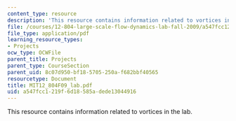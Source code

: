 ```yaml
---
content_type: resource
description: 'This resource contains information related to vortices in the lab. '
file: /courses/12-804-large-scale-flow-dynamics-lab-fall-2009/a547fcc1219f6d18585adede13044916_MIT12_804F09_lab.pdf
file_type: application/pdf
learning_resource_types:
- Projects
ocw_type: OCWFile
parent_title: Projects
parent_type: CourseSection
parent_uid: 8c07d950-bf18-5705-250a-f682bbf40565
resourcetype: Document
title: MIT12_804F09_lab.pdf
uid: a547fcc1-219f-6d18-585a-dede13044916
---
```

This resource contains information related to vortices in the lab. 


